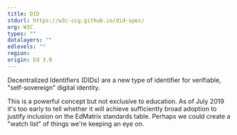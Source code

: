 ```yaml
---
title: DID
stdurl: https://w3c-ccg.github.io/did-spec/
org: W3C
types: ""
datalayers: ""
edlevels: ""
region:
origin: Ed 3.0
---
```

Decentralized Identifiers (DIDs) are a new type of identifier for verifiable, "self-sovereign" digital identity.

This is a powerful concept but not exclusive to education. As of July 2019 it's too early to tell whether it will achieve sufficiently broad adoption to justify inclusion on the EdMatrix standards table. Perhaps we could create a "watch list" of things we're keeping an eye on. 
